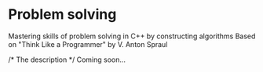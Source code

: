 # Problem solving
Mastering skills of problem solving in C++ by constructing algorithms
Based on "Think Like a Programmer" by V. Anton Spraul

/* The description */
Coming soon...
